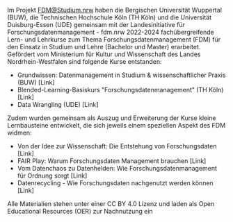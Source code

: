 Im Projekt FDM@Studium.nrw haben die Bergischen Universität Wuppertal (BUW), die Technischen Hochschule Köln (TH Köln) und die Universität Duisburg-Essen (UDE) gemeinsam mit der Landesinitiative für Forschungsdatenmanagement - fdm.nrw 2022-2024 fachübergreifende Lern- und Lehrkurse zum Thema Forschungsdatenmanagement (FDM) für den Einsatz in Studium und Lehre (Bachelor und Master) erarbeitet. Gefördert vom Ministerium für Kultur und Wissenschaft des Landes Nordrhein-Westfalen sind folgende Kurse entstanden:

- Grundwissen: Datenmanagement in Studium & wissenschaftlicher Praxis (BUW) [Link]
- Blended-Learning-Basiskurs "Forschungsdatenmanagement"  (TH Köln) [Link]
- Data Wrangling (UDE) [Link]

Zudem wurden gemeinsam als Auszug und Erweiterung der Kurse kleine Lernbausteine entwickelt, die sich jeweils einem speziellen Aspekt des FDM widmen:

- Von der Idee zur Wissenschaft: Die Entstehung von Forschungsdaten [Link]
- FAIR Play: Warum Forschungsdaten Management brauchen [Link]
- Vom Datenchaos zu Datenhelden: Wie Forschungsdatenmanagement für Ordnung sorgt [Link]
- Datenrecycling - Wie Forschungsdaten nachgenutzt werden können [Link]

Alle Materialien stehen unter einer CC BY 4.0 Lizenz und laden als Open Educational Resources (OER) zur Nachnutzung ein
